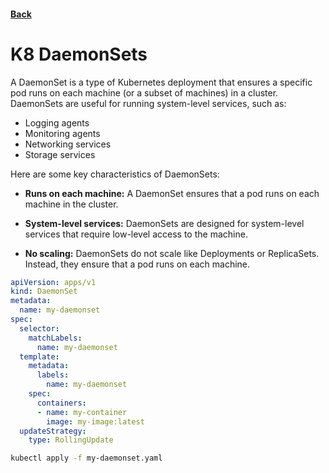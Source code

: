 #### [Back](./Kubernetes-Resources.md)

# K8 DaemonSets

A DaemonSet is a type of Kubernetes deployment that ensures a specific pod runs on each machine (or a subset of machines) in a cluster. DaemonSets are useful for running system-level services, such as:
+ Logging agents
+ Monitoring agents
+ Networking services
+ Storage services

Here are some key characteristics of DaemonSets:

+ **Runs on each machine:** A DaemonSet ensures that a pod runs on each machine in the cluster.

+ **System-level services:** DaemonSets are designed for system-level services that require low-level access to the machine.

+ **No scaling:** DaemonSets do not scale like Deployments or ReplicaSets. Instead, they ensure that a pod runs on each machine.


```yaml
apiVersion: apps/v1
kind: DaemonSet
metadata:
  name: my-daemonset
spec:
  selector:
    matchLabels:
      name: my-daemonset
  template:
    metadata:
      labels:
        name: my-daemonset
    spec:
      containers:
      - name: my-container
        image: my-image:latest
  updateStrategy:
    type: RollingUpdate
```

```bash
kubectl apply -f my-daemonset.yaml
```
